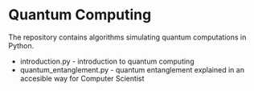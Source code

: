 # Quantum Computing

The repository contains algorithms simulating quantum computations in Python.

- introduction.py - introduction to quantum computing
- quantum_entanglement.py - quantum entanglement explained in an accesible way for Computer Scientist
